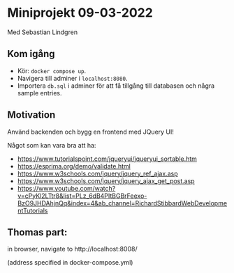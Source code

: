 # Miniprojekt 09-03-2022
Med Sebastian Lindgren

## Kom igång

- Kör: ```docker compose up```.
- Navigera till adminer i ```localhost:8080```.
- Importera ```db.sql``` i adminer för att få tillgång till databasen och några sample entries. 

## Motivation

Använd backenden och bygg en frontend med JQuery UI!

Något som kan vara bra att ha: 
- https://www.tutorialspoint.com/jqueryui/jqueryui_sortable.htm
- https://esprima.org/demo/validate.html
- https://www.w3schools.com/jquery/jquery_ref_ajax.asp
- https://www.w3schools.com/jquery/jquery_ajax_get_post.asp
- https://www.youtube.com/watch?v=cPyKl2LTtr8&list=PLz_6dB4PItBGBrFeexo-BzO9JHDAhjnQq&index=4&ab_channel=RichardStibbardWebDevelopmentTutorials


## Thomas part:

in browser, navigate to
http://localhost:8008/

(address specified in docker-compose.yml)